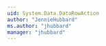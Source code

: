 ```yaml
---
uid: System.Data.DataRowAction
author: "JennieHubbard"
ms.author: "jhubbard"
manager: "jhubbard"
---
```

